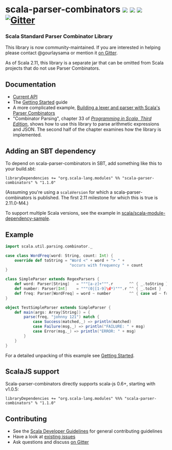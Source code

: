 scala-parser-combinators [<img src="https://img.shields.io/travis/scala/scala-parser-combinators.svg"/>](https://travis-ci.org/scala/scala-parser-combinators) [<img src="https://img.shields.io/maven-central/v/org.scala-lang.modules/scala-parser-combinators_2.11.svg?label=latest%20release%20for%202.11"/>](http://search.maven.org/#search%7Cga%7C1%7Cg%3Aorg.scala-lang.modules%20a%3Ascala-parser-combinators_2.11) [<img src="https://img.shields.io/maven-central/v/org.scala-lang.modules/scala-parser-combinators_2.12.svg?label=latest%20release%20for%202.12"/>](http://search.maven.org/#search%7Cga%7C1%7Cg%3Aorg.scala-lang.modules%20a%3Ascala-parser-combinators_2.12) [![Gitter](https://badges.gitter.im/Join%20Chat.svg)](https://gitter.im/scala/scala-parser-combinators)
========================

### Scala Standard Parser Combinator Library

This library is now community-maintained. If you are interested in helping please contact @gourlaysama or mention it [on Gitter](https://gitter.im/scala/scala-parser-combinators).

As of Scala 2.11, this library is a separate jar that can be omitted from Scala projects that do not use Parser Combinators.

## Documentation

 * [Current API](https://javadoc.io/page/org.scala-lang.modules/scala-parser-combinators_2.12/latest/scala/util/parsing/combinator/index.html)
 * The [Getting Started](docs/Getting_Started.md) guide
 * A more complicated example, [Building a lexer and parser with Scala's Parser Combinators](https://enear.github.io/2016/03/31/parser-combinators/)
 * "Combinator Parsing", chapter 33 of [_Programming in Scala, Third Edition_](http://www.artima.com/shop/programming_in_scala), shows how to use this library to parse arithmetic expressions and JSON. The second half of the chapter examines how the library is implemented.

## Adding an SBT dependency
To depend on scala-parser-combinators in SBT, add something like this to your build.sbt:

```
libraryDependencies += "org.scala-lang.modules" %% "scala-parser-combinators" % "1.1.0"
```

(Assuming you're using a `scalaVersion` for which a scala-parser-combinators is published. The first 2.11 milestone for which this is true is 2.11.0-M4.)

To support multiple Scala versions, see the example in [scala/scala-module-dependency-sample](https://github.com/scala/scala-module-dependency-sample).

## Example

```scala
import scala.util.parsing.combinator._

case class WordFreq(word: String, count: Int) {
    override def toString = "Word <" + word + "> " +
                            "occurs with frequency " + count
}

class SimpleParser extends RegexParsers {
    def word: Parser[String]   = """[a-z]+""".r       ^^ { _.toString }
    def number: Parser[Int]    = """(0|[1-9]\d*)""".r ^^ { _.toInt }
    def freq: Parser[WordFreq] = word ~ number        ^^ { case wd ~ fr => WordFreq(wd,fr) }
}

object TestSimpleParser extends SimpleParser {
    def main(args: Array[String]) = {
        parse(freq, "johnny 121") match {
            case Success(matched,_) => println(matched)
            case Failure(msg,_) => println("FAILURE: " + msg)
            case Error(msg,_) => println("ERROR: " + msg)
        }
    }
}
```

For a detailed unpacking of this example see
[Getting Started](docs/Getting_Started.md).

## ScalaJS support

Scala-parser-combinators directly supports scala-js 0.6+, starting with v1.0.5:

```
libraryDependencies += "org.scala-lang.modules" %%% "scala-parser-combinators" % "1.1.0"
```

## Contributing

 * See the [Scala Developer Guidelines](https://github.com/scala/scala/blob/2.13.x/CONTRIBUTING.md) for general contributing guidelines
 * Have a look at [existing issues](https://github.com/scala/scala-parser-combinators/issues)
 * Ask questions and discuss [on Gitter](https://gitter.im/scala/scala-parser-combinators)
